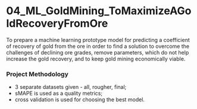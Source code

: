 # 04_ML_GoldMining_ToMaximizeAGoldRecoveryFromOre
To prepare a machine learning prototype model for predicting a coefficient of recovery of gold from the ore in order to find a solution to overcome the challenges of declining ore grades, remove parameters, which do not help increase the gold recovery, and to keep gold mining economically viable.

### Project Methodology
- 3 separate datasets given - all, rougher, final;
- sMAPE is used as a quality metrics;
- cross validation is used for choosing the best model.

